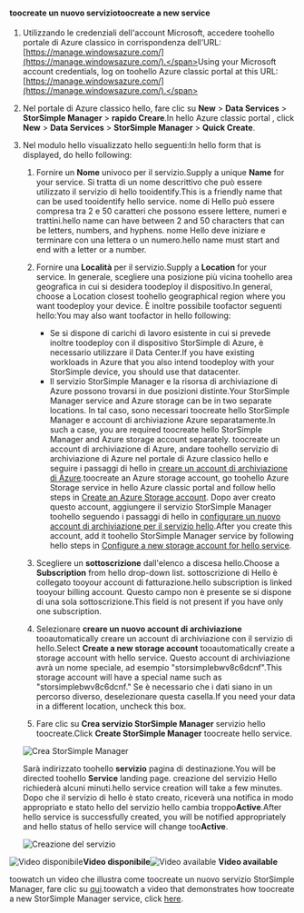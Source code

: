 <!--author=alkohli last changed:01/14/2016-->


#### <a name="toocreate-a-new-service"></a><span data-ttu-id="9edf6-101">toocreate un nuovo servizio</span><span class="sxs-lookup"><span data-stu-id="9edf6-101">toocreate a new service</span></span>
1. <span data-ttu-id="9edf6-102">Utilizzando le credenziali dell'account Microsoft, accedere toohello portale di Azure classico in corrispondenza dell'URL: [https://manage.windowsazure.com/](https://manage.windowsazure.com/).</span><span class="sxs-lookup"><span data-stu-id="9edf6-102">Using your Microsoft account credentials, log on toohello Azure classic portal at this URL: [https://manage.windowsazure.com/](https://manage.windowsazure.com/).</span></span>
2. <span data-ttu-id="9edf6-103">Nel portale di Azure classico hello, fare clic su **New** > **Data Services** > **StorSimple Manager** > **rapido Creare**.</span><span class="sxs-lookup"><span data-stu-id="9edf6-103">In hello Azure classic portal , click **New** > **Data Services** > **StorSimple Manager** > **Quick Create**.</span></span>
3. <span data-ttu-id="9edf6-104">Nel modulo hello visualizzato hello seguenti:</span><span class="sxs-lookup"><span data-stu-id="9edf6-104">In hello form that is displayed, do hello following:</span></span>
   
   1. <span data-ttu-id="9edf6-105">Fornire un **Nome** univoco per il servizio.</span><span class="sxs-lookup"><span data-stu-id="9edf6-105">Supply a unique **Name** for your service.</span></span> <span data-ttu-id="9edf6-106">Si tratta di un nome descrittivo che può essere utilizzato il servizio di hello tooidentify.</span><span class="sxs-lookup"><span data-stu-id="9edf6-106">This is a friendly name that can be used tooidentify hello service.</span></span> <span data-ttu-id="9edf6-107">nome di Hello può essere compresa tra 2 e 50 caratteri che possono essere lettere, numeri e trattini.</span><span class="sxs-lookup"><span data-stu-id="9edf6-107">hello name can have between 2 and 50 characters that can be letters, numbers, and hyphens.</span></span> <span data-ttu-id="9edf6-108">nome Hello deve iniziare e terminare con una lettera o un numero.</span><span class="sxs-lookup"><span data-stu-id="9edf6-108">hello name must start and end with a letter or a number.</span></span>
   2. <span data-ttu-id="9edf6-109">Fornire una **Località** per il servizio.</span><span class="sxs-lookup"><span data-stu-id="9edf6-109">Supply a **Location** for your service.</span></span> <span data-ttu-id="9edf6-110">In generale, scegliere una posizione più vicina toohello area geografica in cui si desidera toodeploy il dispositivo.</span><span class="sxs-lookup"><span data-stu-id="9edf6-110">In general, choose a Location closest toohello geographical region where you want toodeploy your device.</span></span> <span data-ttu-id="9edf6-111">È inoltre possibile toofactor seguenti hello:</span><span class="sxs-lookup"><span data-stu-id="9edf6-111">You may also want toofactor in hello following:</span></span> 
      
      * <span data-ttu-id="9edf6-112">Se si dispone di carichi di lavoro esistente in cui si prevede inoltre toodeploy con il dispositivo StorSimple di Azure, è necessario utilizzare il Data Center.</span><span class="sxs-lookup"><span data-stu-id="9edf6-112">If you have existing workloads in Azure that you also intend toodeploy with your StorSimple device, you should use that datacenter.</span></span>
      * <span data-ttu-id="9edf6-113">Il servizio StorSimple Manager e la risorsa di archiviazione di Azure possono trovarsi in due posizioni distinte.</span><span class="sxs-lookup"><span data-stu-id="9edf6-113">Your StorSimple Manager service and Azure storage can be in two separate locations.</span></span> <span data-ttu-id="9edf6-114">In tal caso, sono necessari toocreate hello StorSimple Manager e account di archiviazione Azure separatamente.</span><span class="sxs-lookup"><span data-stu-id="9edf6-114">In such a case, you are required toocreate hello StorSimple Manager and Azure storage account separately.</span></span> <span data-ttu-id="9edf6-115">toocreate un account di archiviazione di Azure, andare toohello servizio di archiviazione di Azure nel portale di Azure classico hello e seguire i passaggi di hello in [creare un account di archiviazione di Azure](../articles/storage/common/storage-create-storage-account.md#create-a-storage-account).</span><span class="sxs-lookup"><span data-stu-id="9edf6-115">toocreate an Azure storage account, go toohello Azure Storage service in hello Azure classic portal and follow hello steps in [Create an Azure Storage account](../articles/storage/common/storage-create-storage-account.md#create-a-storage-account).</span></span> <span data-ttu-id="9edf6-116">Dopo aver creato questo account, aggiungere il servizio StorSimple Manager toohello seguendo i passaggi di hello in [configurare un nuovo account di archiviazione per il servizio hello](../articles/storsimple/storsimple-deployment-walkthrough.md#configure-a-new-storage-account-for-the-service).</span><span class="sxs-lookup"><span data-stu-id="9edf6-116">After you create this account, add it toohello StorSimple Manager service by following hello steps in [Configure a new storage account for hello service](../articles/storsimple/storsimple-deployment-walkthrough.md#configure-a-new-storage-account-for-the-service).</span></span>
   3. <span data-ttu-id="9edf6-117">Scegliere un **sottoscrizione** dall'elenco a discesa hello.</span><span class="sxs-lookup"><span data-stu-id="9edf6-117">Choose a **Subscription** from hello drop-down list.</span></span> <span data-ttu-id="9edf6-118">sottoscrizione di Hello è collegato tooyour account di fatturazione.</span><span class="sxs-lookup"><span data-stu-id="9edf6-118">hello subscription is linked tooyour billing account.</span></span> <span data-ttu-id="9edf6-119">Questo campo non è presente se si dispone di una sola sottoscrizione.</span><span class="sxs-lookup"><span data-stu-id="9edf6-119">This field is not present if you have only one subscription.</span></span>
   4. <span data-ttu-id="9edf6-120">Selezionare **creare un nuovo account di archiviazione** tooautomatically creare un account di archiviazione con il servizio di hello.</span><span class="sxs-lookup"><span data-stu-id="9edf6-120">Select **Create a new storage account** tooautomatically create a storage account with hello service.</span></span> <span data-ttu-id="9edf6-121">Questo account di archiviazione avrà un nome speciale, ad esempio "storsimplebwv8c6dcnf".</span><span class="sxs-lookup"><span data-stu-id="9edf6-121">This storage account will have a special name such as "storsimplebwv8c6dcnf."</span></span> <span data-ttu-id="9edf6-122">Se è necessario che i dati siano in un percorso diverso, deselezionare questa casella.</span><span class="sxs-lookup"><span data-stu-id="9edf6-122">If you need your data in a different location, uncheck this box.</span></span> 
   5. <span data-ttu-id="9edf6-123">Fare clic su **Crea servizio StorSimple Manager** servizio hello toocreate.</span><span class="sxs-lookup"><span data-stu-id="9edf6-123">Click **Create StorSimple Manager** toocreate hello service.</span></span>
   
   ![Crea StorSimple Manager](./media/storsimple-create-new-service/HCS_CreateAService-include.png)
   
   <span data-ttu-id="9edf6-125">Sarà indirizzato toohello **servizio** pagina di destinazione.</span><span class="sxs-lookup"><span data-stu-id="9edf6-125">You will be directed toohello **Service** landing page.</span></span> <span data-ttu-id="9edf6-126">creazione del servizio Hello richiederà alcuni minuti.</span><span class="sxs-lookup"><span data-stu-id="9edf6-126">hello service creation will take a few minutes.</span></span> <span data-ttu-id="9edf6-127">Dopo che il servizio di hello è stato creato, riceverà una notifica in modo appropriato e stato hello del servizio hello cambia troppo**Active**.</span><span class="sxs-lookup"><span data-stu-id="9edf6-127">After hello service is successfully created, you will be notified appropriately and hello status of hello service will change too**Active**.</span></span>
   
   ![Creazione del servizio](./media/storsimple-create-new-service/HCS_StorSimpleManagerServicePage-include.png)

<span data-ttu-id="9edf6-129">![Video disponibile](./media/storsimple-create-new-service/Video_icon.png)**Video disponibile**</span><span class="sxs-lookup"><span data-stu-id="9edf6-129">![Video available](./media/storsimple-create-new-service/Video_icon.png) **Video available**</span></span>

<span data-ttu-id="9edf6-130">toowatch un video che illustra come toocreate un nuovo servizio StorSimple Manager, fare clic su [qui](https://azure.microsoft.com/documentation/videos/create-a-storsimple-manager-service/).</span><span class="sxs-lookup"><span data-stu-id="9edf6-130">toowatch a video that demonstrates how toocreate a new StorSimple Manager service, click [here](https://azure.microsoft.com/documentation/videos/create-a-storsimple-manager-service/).</span></span>

